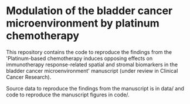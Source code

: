 # Modulation of the bladder cancer microenvironment by platinum chemotherapy
This repository contains the code to reproduce the findings from the 'Platinum-based chemotherapy induces opposing effects on immunotherapy response-related spatial and stromal biomarkers in the bladder cancer microenvironment' manuscript (under review in Clinical Cancer Research).

Source data to reproduce the findings from the manuscript is in data/ and code to reproduce the manuscript figures in code/.
